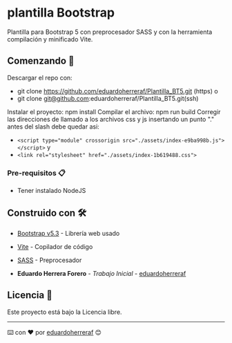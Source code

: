 # plantilla Bootstrap

Plantilla para Bootstrap 5 con preprocesador SASS y con la herramienta compilación y minificado Vite.

## Comenzando 🚀

Descargar el repo con:

- git clone <https://github.com/eduardoherreraf/Plantilla_BT5.git> (https) o
- git clone <git@github.com>:eduardoherreraf/Plantilla_BT5.git(ssh)

Instalar el proyecto: npm install
Compilar el archivo: npm run build
Corregir las direcciones de llamado a los archivos css y js insertando un punto "." antes del slash debe quedar asi:

- ```<script type="module" crossorigin src="./assets/index-e9ba998b.js"></script>``` y
- ```<link rel="stylesheet" href="./assets/index-1b619488.css">```

### Pre-requisitos 📋

- Tener instalado NodeJS

## Construido con 🛠️

- [Bootstrap v5.3](https://getbootstrap.com/) - Librería web usado
- [Vite](https://vitejs.dev/) - Copilador de código
- [SASS](https://sass-lang.com/) - Preprocesador

- **Eduardo Herrera Forero** - _Trabajo Inicial_ - [eduardoherreraf](https://github.com/eduardoherreraf)

## Licencia 📄

Este proyecto está bajo la Licencia libre.

---
⌨️ con ❤️ por [eduardoherreraf](https://github.com/eduardoherreraf) 😊
